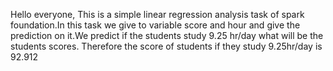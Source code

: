 Hello everyone,
This is a simple linear regression analysis task of spark foundation.In this task we give to variable score and hour and give the prediction on it.We predict if the students study 9.25 hr/day what will be the students scores.
Therefore the score of students if they study 9.25hr/day is 92.912
